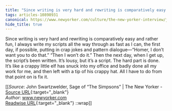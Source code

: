 ```yaml
---
title: "Since writing is very hard and rewriting is comparatively easy ..."
tags: articles-10898931
canonical: https://www.newyorker.com/culture/the-new-yorker-interview/john-swartzwelder-sage-of-the-simpsons
hide_title: true
---
```


Since writing is very hard and rewriting is comparatively easy and rather fun, I always write my scripts all the way through as fast as I can, the first day, if possible, putting in crap jokes and pattern dialogue—“Homer, I don’t want you to do that.” “Then I won’t do it.” Then the next day, when I get up, the script’s been written. It’s lousy, but it’s a script. The hard part is done. It’s like a crappy little elf has snuck into my office and badly done all my work for me, and then left with a tip of his crappy hat. All I have to do from that point on is fix it.


[[_Source_: John Swartzwelder, Sage of “The Simpsons” | The New Yorker - [Source URL](https://www.newyorker.com/culture/the-new-yorker-interview/john-swartzwelder-sage-of-the-simpsons){:target="_blank"}<br>
_Author_: www.newyorker.com<br>
[Readwise URL](https://readwise.io/open/225837448){:target="_blank"}
::wrap]]
